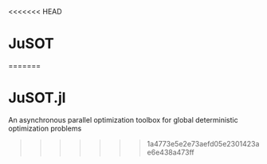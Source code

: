 <<<<<<< HEAD
# JuSOT
=======
# JuSOT.jl
An asynchronous parallel optimization toolbox for global deterministic optimization problems
>>>>>>> 1a4773e5e2e73aefd05e2301423ae6e438a473ff

